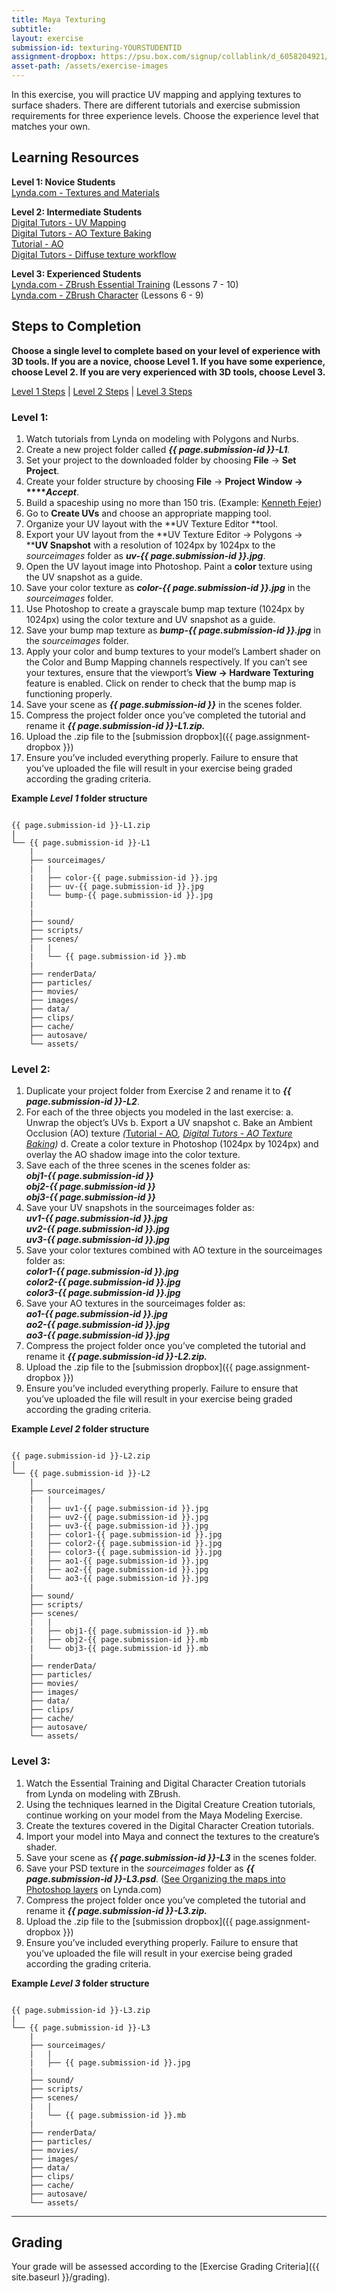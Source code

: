 ```yaml
---
title: Maya Texturing
subtitle: 
layout: exercise
submission-id: texturing-YOURSTUDENTID
assignment-dropbox: https://psu.box.com/signup/collablink/d_6058204921/115199876a709b
asset-path: /assets/exercise-images
---
```


 In this exercise, you will practice UV mapping and applying textures to surface shaders. There are different tutorials and exercise submission requirements for three experience levels. Choose the experience level that matches your own.

## Learning Resources

**Level 1: Novice Students**  
[Lynda.com - Textures and Materials](http://www.lynda.com/Maya-tutorials/Maya-Essentials-4-Creating-Textures-Materials/96717-2.html)

**Level 2: Intermediate Students**  
[Digital Tutors - UV Mapping](http://www.digitaltutors.com/11/training.php?vid=9346&autoplay=1)  
[Digital Tutors - AO Texture Baking](http://www.digitaltutors.com/11/training.php?vid=9348&autoplay=1)  
[Tutorial - AO](https://www.youtube.com/watch?v=v3SXSffuvnk)  
[Digital Tutors - Diffuse texture workflow](http://www.digitaltutors.com/11/training.php?vid=9350&autoplay=1)  

**Level 3: Experienced Students**  
[Lynda.com - ZBrush Essential Training](http://www.lynda.com/ZBrush-4-tutorials/Essential-Training/76980-2.html) (Lessons 7 - 10)  
[Lynda.com - ZBrush Character](http://www.lynda.com/3D-Animation-Character-Design-tutorials/Digital-Creature-Creation-in-ZBrush-Photoshop-and-Maya/83781-2.html) (Lessons 6 - 9)

## Steps to Completion

**Choose a single level to complete based on your level of experience with 3D tools. If you are a novice, choose Level 1. If you have some experience, choose Level 2. If you are very experienced with 3D tools, choose Level 3.**

[Level 1 Steps](#level-1) | [Level 2 Steps](#level-2) | [Level 3 Steps](#level-3)

### <a name="level-1"></a>Level 1:

1. Watch tutorials from Lynda on modeling with Polygons and Nurbs.
2. Create a new project folder called **_{{ page.submission-id }}-L1_***.*
3. Set your project to the downloaded folder by choosing **File** → **Set Project**.
4. Create your folder structure by choosing **File** → **Project Window → ****_Accept_**.
5. Build a spaceship using no more than 150 tris. (Example: [Kenneth Fejer](http://www.kennethfejer.com/lowpoly.html))
6. Go to **Create UVs** and choose an appropriate mapping tool.
7. Organize your UV layout with the **UV Texture Editor **tool.
8. Export your UV layout from the **UV Texture Editor → Polygons → ****UV Snapshot** with a resolution of 1024px by 1024px to the *sourceimages* folder as **_uv-{{ page.submission-id }}.jpg_**.
9. Open the UV layout image into Photoshop. Paint a **color** texture using the UV snapshot as a guide.
10. Save your color texture as **_color-{{ page.submission-id }}.jpg_** in the *sourceimages* folder.
11. Use Photoshop to create a grayscale bump map texture (1024px by 1024px) using the color texture and UV snapshot as a guide.
12. Save your bump map texture as **_bump-{{ page.submission-id }}.jpg_** in the *sourceimages* folder.
13. Apply your color and bump textures to your model’s Lambert shader on the Color and Bump Mapping channels respectively. If you can’t see your textures, ensure that the viewport’s **View → Hardware Texturing** feature is enabled. Click on render to check that the bump map is functioning properly.
14. Save your scene as **_{{ page.submission-id }}_** in the scenes folder.
15. Compress the project folder once you’ve completed the tutorial and rename it **_{{ page.submission-id }}-L1.zip._**
16. Upload the .zip file to the [submission dropbox]({{ page.assignment-dropbox }})
17. Ensure you’ve included everything properly. Failure to ensure that you’ve uploaded the file will result in your exercise being graded according the grading criteria.

**Example _Level 1_ folder structure**

```

{{ page.submission-id }}-L1.zip
|
└── {{ page.submission-id }}-L1
    |
    ├── sourceimages/
    |   |
    |   ├── color-{{ page.submission-id }}.jpg
    |   ├── uv-{{ page.submission-id }}.jpg
    |   └── bump-{{ page.submission-id }}.jpg
    |   
    |
    ├── sound/
    ├── scripts/
    ├── scenes/
    |   |
    |   └── {{ page.submission-id }}.mb
    |
    ├── renderData/
    ├── particles/
    ├── movies/
    ├── images/
    ├── data/
    ├── clips/
    ├── cache/
    ├── autosave/
    └── assets/

```

### <a name="level-2"></a>Level 2:

1. Duplicate your project folder from Exercise 2 and rename it to **_{{ page.submission-id }}-L2_**.
2. For each of the three objects you modeled in the last exercise:
  a. Unwrap the object’s UVs
  b. Export a UV snapshot
  c. Bake an Ambient Occlusion (AO) texture *(*[Tutorial - AO](https://www.youtube.com/watch?v=v3SXSffuvnk)*, *[Digital Tutors - AO Texture Baking](http://www.digitaltutors.com/11/training.php?vid=9348&autoplay=1)*)*
  d. Create a color texture in Photoshop (1024px by 1024px) and overlay the AO shadow image into the color texture.
3. Save each of the three scenes in the scenes folder as:  
  **_obj1-{{ page.submission-id }}_**  
  **_obj2-{{ page.submission-id }}_**  
  **_obj3-{{ page.submission-id }}_**  
4. Save your UV snapshots in the sourceimages folder as:  
  **_uv1-{{ page.submission-id }}.jpg_**  
  **_uv2-{{ page.submission-id }}.jpg_**  
  **_uv3-{{ page.submission-id }}.jpg_**  
5. Save your color textures combined with AO texture in the sourceimages folder as:  
  **_color1-{{ page.submission-id }}.jpg_**  
  **_color2-{{ page.submission-id }}.jpg_**  
  **_color3-{{ page.submission-id }}.jpg_**  
6. Save your AO textures in the sourceimages folder as:  
  **_ao1-{{ page.submission-id }}.jpg_**  
  **_ao2-{{ page.submission-id }}.jpg_**  
  **_ao3-{{ page.submission-id }}.jpg_**  
7. Compress the project folder once you’ve completed the tutorial and rename it **_{{ page.submission-id }}-L2.zip._**
8. Upload the .zip file to the [submission dropbox]({{ page.assignment-dropbox }})
9. Ensure you’ve included everything properly. Failure to ensure that you’ve uploaded the file will result in your exercise being graded according the grading criteria.

**Example _Level 2_ folder structure**

```

{{ page.submission-id }}-L2.zip
|
└── {{ page.submission-id }}-L2
    |
    ├── sourceimages/
    |   |
    |   ├── uv1-{{ page.submission-id }}.jpg
	|   ├── uv2-{{ page.submission-id }}.jpg
    |   ├── uv3-{{ page.submission-id }}.jpg
    |   ├── color1-{{ page.submission-id }}.jpg
    |   ├── color2-{{ page.submission-id }}.jpg
    |   ├── color3-{{ page.submission-id }}.jpg
    |   ├── ao1-{{ page.submission-id }}.jpg
    |   ├── ao2-{{ page.submission-id }}.jpg
    |   └── ao3-{{ page.submission-id }}.jpg
    |
    ├── sound/
    ├── scripts/
    ├── scenes/
    |   |
    |   ├── obj1-{{ page.submission-id }}.mb
    |   ├── obj2-{{ page.submission-id }}.mb
    |   └── obj3-{{ page.submission-id }}.mb
    |
    ├── renderData/
    ├── particles/
    ├── movies/
    ├── images/
    ├── data/
    ├── clips/
    ├── cache/
    ├── autosave/
    └── assets/

```

### <a name="level-3"></a>Level 3:

1. Watch the Essential Training and Digital Character Creation tutorials from Lynda on modeling with ZBrush.
2. Using the techniques learned in the Digital Creature Creation tutorials, continue working on your model from the Maya Modeling Exercise.
3. Create the textures covered in the Digital Character Creation tutorials.
4. Import your model into Maya and connect the textures to the creature’s shader.
5. Save your scene as **_{{ page.submission-id }}-L3_** in the scenes folder.
6. Save your PSD texture in the *sourceimages* folder as **_{{ page.submission-id }}-L3.psd_**. ([See Organizing the maps into Photoshop layers](http://www.lynda.com/3D-Animation-Character-Design-tutorials/Digital-Creature-Creation-in-ZBrush-Photoshop-and-Maya/83781-2.html) on Lynda.com)
7. Compress the project folder once you’ve completed the tutorial and rename it **_{{ page.submission-id }}-L3.zip._**
8. Upload the .zip file to the [submission dropbox]({{ page.assignment-dropbox }})
9. Ensure you’ve included everything properly. Failure to ensure that you’ve uploaded the file will result in your exercise being graded according the grading criteria.

**Example _Level 3_ folder structure**

```

{{ page.submission-id }}-L3.zip
|
└── {{ page.submission-id }}-L3
    |
    ├── sourceimages/
    |   |
    |   ├── {{ page.submission-id }}.jpg
    |
    ├── sound/
    ├── scripts/
    ├── scenes/
    |   |
    |   └── {{ page.submission-id }}.mb
    |
    ├── renderData/
    ├── particles/
    ├── movies/
    ├── images/
    ├── data/
    ├── clips/
    ├── cache/
    ├── autosave/
    └── assets/

```

* * *

## Grading
Your grade will be assessed according to the [Exercise Grading Criteria]({{ site.baseurl }}/grading). 